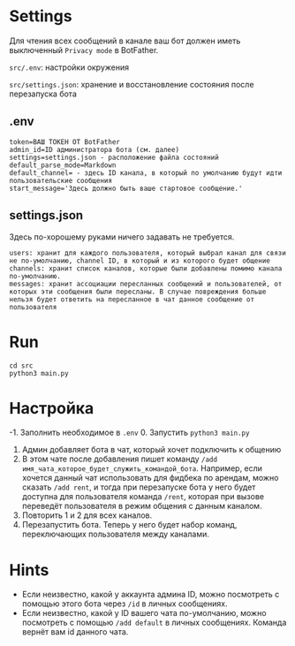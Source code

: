 # Settings

Для чтения всех сообщений в канале ваш бот должен иметь выключенный `Privacy mode` в BotFather.

`src/.env`: настройки окружения

`src/settings.json`: хранение и восстановление состояния после перезапуска бота


## .env
```
token=ВАШ ТОКЕН ОТ BotFather
admin_id=ID администратора бота (см. далее)
settings=settings.json - расположение файла состояний
default_parse_mode=Markdown
default_channel= - здесь ID канала, в который по умолчанию будут идти пользовательские сообщения
start_message='Здесь должно быть ваше стартовое сообщение.'
```

## settings.json
Здесь по-хорошему руками ничего задавать не требуется.

```commandline
users: хранит для каждого пользователя, который выбрал канал для связи не по-умолчанию, channel ID, в который и из которого будет общение
channels: хранит список каналов, которые были добавлены помимо канала по-умолчанию.
messages: хранит ассоциации пересланных сообщений и пользователей, от которых эти сообщения были пересланы. В случае повреждения больше нельзя будет ответить на пересланное в чат данное сообщение от пользователя
```

# Run

```commandline
cd src
python3 main.py 
```


# Настройка
-1. Заполнить необходимое в `.env`
0. Запустить `python3 main.py`
1. Админ добавляет бота в чат, который хочет подключить к общению
2. В этом чате после добавления пишет команду `/add имя_чата_которое_будет_служить_командой_бота`. Например, если хочется данный чат использовать для 
фидбека по арендам, можно сказать `/add rent`, и тогда при перезапуске бота у него будет доступна для пользователя команда `/rent`, которая при вызове
переведёт пользователя в режим общения с данным каналом.
3. Повторить 1 и 2 для всех каналов.
4. Перезапустить бота. Теперь у него будет набор команд, переключающих пользователя между каналами.

# Hints

* Если неизвестно, какой у аккаунта админа ID, можно посмотреть с помощью этого бота через `/id` в личных сообщениях.
* Если неизвестно, какой у ID вашего чата по-умолчанию, можно посмотреть с помощью `/add default` в личных сообщениях. Команда вернёт вам id данного чата.
